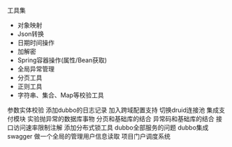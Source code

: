 工具集
- 对象映射
- Json转换
- 日期时间操作
- 加解密
- Spring容器操作(属性/Bean获取)
- 全局异常管理
- 分页工具
- 正则工具
- 字符串、集合、Map等校验工具

参数实体校验
添加dubbo的日志记录
加入跨域配置支持
切换druid连接池
集成支付模块
实验抛异常的数据库事物
分页和基础库的结合
异常码和基础库的结合
接口访问速率限制注解
添加分布式锁工具
dubbo全部服务的问题
dubbo集成swagger
做一个全局的管理用户信息读取
项目门户调度系统